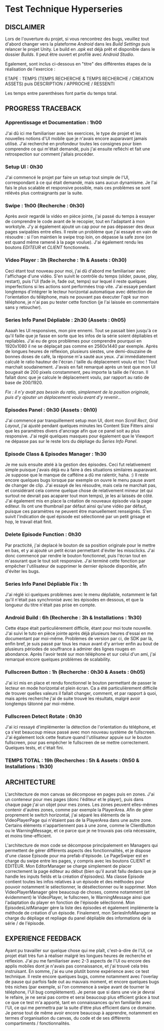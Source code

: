 # Test Technique Hyperseries
## DISCLAIMER

Lors de l'ouverture du projet, si vous rencontrez des bugs, veuillez tout d'abord changer vers la plateforme *Android* dans les *Build Settings* puis relancer le projet Unity. Le build en *.apk* est déjà prêt et disponible dans le dossier *Builds*. Il peut être ouvert et profilé avec *Android Studio*.

Egalement, sont inclus ci-dessous en "titre" des différentes étapes de la réalisation de l'exercice :

ETAPE : TEMPS (TEMPS RECHERCHE & TEMPS RECHERCHE / CREATION ASSETS) puis DESCRIPTION / APPROCHE / RESSENTI

Les temps entre parenthèses font partie du temps total.

## PROGRESS TRACEBACK

### Apprentissage et Documentation : 1h00
J'ai dû ici me familiariser avec les exercices, le type de projet et les nouvelles notions d'UI mobile que je n'avais encore auparavant jamais utilisé. J'ai recherché en profondeur toutes les consignes pour bien comprendre ce qui m'était demandé, puis j'ai ensuite refléchi et fait une retrospection sur comment j'allais procéder.

### Setup UI : 0h30
J'ai commencé le projet par faire un setup tout simple de l'UI, correspondant à ce qui était demandé, mais sans aucun dynamisme. Je l'ai fais le plus scalable et responsive possible, mais ces problèmes se sont rélévés plus contraignants par la suite.

### Swipe : 1h00 (Recherche : 0h30)
Après avoir regardé la vidéo en pièce jointe, j'ai passé du temps à essayer de comprendre le code avant de le recopier, tout en l'adaptant à mon workstyle. J'y ai également ajouté un cap pour ne pas dépasser des deux pages swipables entre elles. Il reste un problème que j'ai essayé en vain de résoudre : si l'on maintien le swipe trop loin, on dépasse la safe zone (on est quand même ramené à la page voulue). J'ai également rendu les boutons *EDITEUR* et *CLIENT* fonctionnels.

### Video Player : 3h (Recherche : 1h & Assets : 0h30)
Ceci étant tout nouveau pour moi, j'ai dû d'abord me familiariser avec l'affichage d'une vidéo. S'en suivit le contrôle du temps (slider, pause, play, restart), puis l'UI (fade in, fade out, temps) sur lequel il reste quelques imperfections si les actions sont performées trop vite. J'ai essayé pendant longtemps d'intégrer le lecteur horizontal automatique avec détection de l'orientation du téléphone, mais ne pouvant pas éxecuter l'*apk* sur mon téléphone, je n'ai pas pu tester cette fonction (je l'ai laissée en commentaire sans y retoucher).

### Series Info Panel Dépliable : 2h30 (Assets : 0h05)
Aaaah les UI responsives, mon pire ennemi. Tout se passait bien jusqu'à ce qu'il faille que je fasse en sorte que les infos de la série soient dépliables et repliables. J'ai eu de gros problèmes pour comprendre pourquoi en 1920x1080 il ne se déplaçait pas comme en 2560x1440 par exemple. Après de longues heures de réflexion, plusieurs siestes, une demi-douzaine de bonnes doses de café, la réponse m'a sauté aux yeux. J'ai immédiatement calculé le ratio hauteur de l'écran / taille du déplacement voulu et toc ! Tout marchait soudainement. J'avais en fait remarqué après un test que mon UI bougeait de 200 pixels constamment, peu importe la taille de l'écran. Il fallait donc que je calcule le déplacement voulu, par rapport au ratio de base de 200/1920.

*Fix : il n'y avait pas besoin du ratio, simplement de la position originale, puis d'y ajouter un déplacement voulu avant d'y revenir...*

### Episodes Panel : 0h30  (Assets : 0h10)
J'ai commencé par tranquillement setup mon UI, dont mon *Scroll Rect*, *Grid Layout*, j'ai ajusté pendant quelques minutes les Content Size Fitters ainsi que les paramètres divers d'ancrage afin que ce panel soit au plus responsive. J'ai reglé quelques masques pour également que le Viewport ne dépasse pas sur le reste lors du dépliage du *Series Info Panel*.

### Episode Class & Episodes Manager : 1h30
Je me suis ensuite atelé à la gestion des épisodes. Ceci fut relativement simple puisque j'avais déjà eu à faire à des situations similaires auparavant. Je suppose que le manque de cafféine a dû me ralentir, haha. :) Il reste encore quelques bugs lorsque par exemple on ouvre le menu pause avant de changer de clip. J'ai essayé de les résoudre, mais cela ne marchait pas, et considérant cela comme quelque chose de relativement mineur (et qui surtout ne devrait pas acaparer tout mon temps), je les ai laissés de côté. J'ai également mis en place la création de nouveaux épisode via la page editeur. Ils ont une thumbnail par défaut ainsi qu'une vidéo par défaut, puisque ces paramètres ne peuvent être manuellement renseignés. S'en suivit l'indication de quel épisode est sélectionné par un petit grisage et hop, le travail était finit.

### Delete Episode Function : 0h30
Par practicité, j'ai deplacé le bouton de sa position originale pour le mettre en bas, et y ai ajouté un petit écran permettant d'éviter les missclicks. J'ai donc commencé par rendre le bouton fonctionnel, puis l'écran tout en m'assurant que le tout soit responsive. J'ai terminé cette fonction par empêcher l'utilisateur de supprimer le dernier épisode disponible, afin d'éviter les bugs.

### Series Info Panel Dépliable Fix : 1h
J'ai réglé ici quelques problèmes avec le menu dépliable, notamment le fait qu'il n'était pas synchronisé avec les épisodes en dessous, et que la longueur du titre n'était pas prise en compte.

### Android Build : 6h (Recherche : 3h & Installations : 1h30)
Cette étape était particulièrement difficile, étant pour moi toute nouvelle. J'ai suivi le tuto en pièce jointe après déjà plusieurs heures d'essai en me documentant par moi-même. Problèmes de version par ci, de SDK par là, enfin bref, je suis passé par tous les maux avant d'y arriver enfin au bout de plusieurs périodes de souffrance à admirer des lignes rouges en abondance. Après l'avoir testé sur mon téléphone et sur celui d'un ami, j'ai remarqué encore quelques problèmes de scalability.

### Fullscreen Button : 1h (Recherche : 0h30 & Assets : 0h05)
J'ai ici mis en place et rendu fonctionnel le bouton permettant de passer le lecteur en mode horizontal et plein écran. Ca a été particulièrement difficile de trouver quelles valeurs il fallait changer, comment, et par rapport à quoi, mais après recherche j'ai de suite trouvé les résultats, malgré avoir longtemps tâtonné par moi-même.

### Fullscreen Detect Rotate : 0h30
J'ai ici ressayé d'implémenter la détection de l'orientation du téléphone, et ça s'est beaucoup mieux passé avec mon nouveau système de fullscreen. J'ai également lock cette feature quand l'utilisateur appuie sur le bouton fullscreen, pour pas empêcher le fullscreen de se mettre correctement. Quelques tests, et c'était fini.

### TEMPS TOTAL : 19h (Recherches : 5h & Assets : 0h50 & Installations : 1h30)

## ARCHITECTURE  

L'architecture de mon canvas se décompose en pages puis en zones. J'ai un conteneur pour mes pages (donc l'éditeur et le player), puis dans chaque page j'ai un objet pour mes zones. Les zones peuvent elles-mêmes contenir d'autres zones, comme par exemple la PlayerArea. Afin de gérer proprement le switch horizontal, j'ai séparé les éléments de la VideoPlayerPage qui n'étaient pas de la PlayerArea dans une autre zone. Certains éléments n'appartiennent pas à une zone, comme le ClientButton ou le WarningMessage, et ce parce que je ne trouvais pas cela nécessaire, et moins time-efficient.

L'architecture de mon code se décompose principalement en Managers qui permettent de gérer différents aspects des fonctionnalités, et je dispose d'une classe Episode pour ma prefab d'épisode. Le PageSwiper est en charge du swipe entre les pages, y compris avec les boutons CLIENT et EDITEUR. Mon EditorManager se charge simplement de placer correctement la page éditeur au début (bien qu'il aurait fallu dedans que je handle les inputs fields et la création d'épisodes). Ma classe Episode contient toutes les infos relatives à un épisode et des méthodes pour pouvoir notamment le sélectionner, le désélectionner ou le supprimer. Mon VideoPlayerManager gère beaucoup de choses, comme notamment (et évidemment) le VideoPlayer, le fullscreen, le WarningMessage ainsi que l'adaptation du player en fonction de l'épisode sélectionné. Mon EpisodesListManager gère la liste des épisodes et également implémente la méthode de création d'un épisode. Finalement, mon SeriesInfoManager se charge du dépliage et repliage du panel dépliable des informations de la série / de l'épisode.

## EXPERIENCE FEEDBACK

Ayant pu travailler sur quelque chose qui me plaît, c'est-à-dire de l'UI, ce projet était très fun à réaliser malgré les longues heures de recherche et réflexion. J'ai pu me familiariser avec 2-3 aspects de l'UI ou encore des applis mobiles dont je n'avais pas connaissance, et j'ai trouvé cela très instruisant. En somme, j'ai eu une plutôt bonne expérience avec ce test technique. Il reste encore quelques bugs, comme notamment avec l'overlay de pause qui parfois fade out au mauvais moment, et encore quelques bugs très niches (par exemple, si l'on commence à swipe avant de tourner le téléphone, l'UI bug complètement). Je pense que si dans une vie je devrai le refaire, je ne serai pas contre et serai beaucoup plus efficient grâce à tout ce que ce test m'a apporté, tant en connaissances qu'en familiarité avec l'UI, ce qui me permettra par la suite d'être plus efficient dans ce domaine. Je pense tout de même avoir encore beaucoup à apprendre, notamment en termes d'organisation du canvas, du code et de ses différents compartiments / fonctionnalités.
